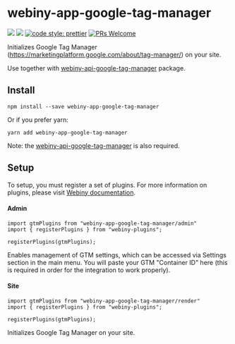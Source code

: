 # webiny-app-google-tag-manager
[![](https://img.shields.io/npm/dw/webiny-app-google-tag-manager.svg)](https://www.npmjs.com/package/webiny-app-google-tag-manager) 
[![](https://img.shields.io/npm/v/webiny-app-google-tag-manager.svg)](https://www.npmjs.com/package/webiny-app-google-tag-manager)
[![code style: prettier](https://img.shields.io/badge/code_style-prettier-ff69b4.svg?style=flat-square)](https://github.com/prettier/prettier)
[![PRs Welcome](https://img.shields.io/badge/PRs-welcome-brightgreen.svg?style=flat-square)](http://makeapullrequest.com)

Initializes Google Tag Manager (https://marketingplatform.google.com/about/tag-manager/) 
on your site.

Use together with [webiny-api-google-tag-manager](../webiny-api-google-tag-manager) 
package.
  
## Install
```
npm install --save webiny-app-google-tag-manager
```

Or if you prefer yarn: 
```
yarn add webiny-app-google-tag-manager
```

Note: the [webiny-api-google-tag-manager](../webiny-api-google-tag-manager) is also required.

## Setup
To setup, you must register a set of plugins. For more information on 
plugins, please visit [Webiny documentation](https://docs.webiny.com/docs/developer-tutorials/plugins-crash-course).

#### Admin
```
import gtmPlugins from "webiny-app-google-tag-manager/admin"
import { registerPlugins } from "webiny-plugins";

registerPlugins(gtmPlugins);
```

Enables management of GTM settings, which can be accessed via Settings 
section in the main menu. You will paste your GTM "Container ID" here 
(this is required in order for the integration to work properly).
    
#### Site
```
import gtmPlugins from "webiny-app-google-tag-manager/render"
import { registerPlugins } from "webiny-plugins";

registerPlugins(gtmPlugins);
```

Initializes Google Tag Manager on your site.
